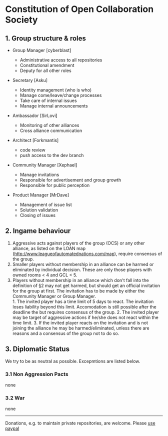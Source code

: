 # Constitution of Open Collaboration Society

## 1. Group structure & roles

  * Group Manager [cyberblast]
    * Administrative access to all repositories
    * Constitutional amendment
    * Deputy for all other roles  
  
  * Secretary [Asku]
    * Identity management (who is who)
    * Manage come/leave/change processes
    * Take care of internal issues
    * Manage internal announcements
  
  * Ambassador [SirLovi]
    * Monitoring of other alliances
    * Cross alliance communication
  
  * Architect [Forkmantis]
    * code review
    * push access to the dev branch
  
  * Community Manager [Xephael]
    * Manage invitations
    * Responsible for advertisement and group growth
    * Responsible for public perception
  
  * Product Manager [MrDave]
    * Management of issue list
    * Solution validation
    * Closing of issues 
  


## 2. Ingame behaviour

  1. Aggressive acts against players of the group (OCS) or any other alliance, as listed on the LOAN map (http://www.leagueofautomatednations.com/map), require consensus of the group. 
  2. Smaller players without membership in an alliance can be harmed or eliminated by individual decision. These are only those players with owned rooms < 4 and GCL < 5.
  3. Players without membership in an alliance which don't fall into the definition of §2 may not get harmed, but should get an official invitation for the group at first. The invitation has to be made by either the Community Manager or Group Manager.   
    1. The invited player has a time limit of 5 days to react. The invitation loses liability beyond this limit. Accomodation is still possible after the deadline the but requires consensus of the group. 
    2. The invited player may be target of aggressive actions if he/she does not react within the time limit.
    3. If the invited player reacts on the invitation and is not joining the alliance he may be harmed/eliminated, unless there are reasons and a consensus of the group not to do so. 

## 3. Diplomatic Status

We try to be as neutral as possible. Excepmtions are listed below. 

### 3.1 Non Aggression Pacts
none

### 3.2 War
none


----------


Donations, e.g. to maintain private repositories, are welcome. Please [use paypal](https://www.paypal.me/rakowitz)
